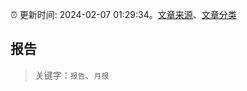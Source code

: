 :alarm_clock: 更新时间: 2024-02-07 01:29:34。[文章来源](/README.md)、[文章分类](/TAGS.md)

## 报告


> 关键字：`报告`、`月报`



